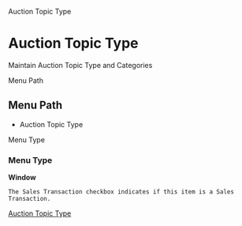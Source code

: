 
Auction Topic Type
# Auction Topic Type


Maintain Auction Topic Type and Categories

Menu Path
## Menu Path



- Auction Topic Type

Menu Type
### Menu Type

**Window**

```
The Sales Transaction checkbox indicates if this item is a Sales Transaction.
```

[Auction Topic Type](../../window-auction-topic-type.md)